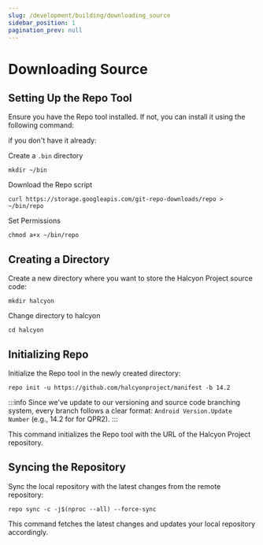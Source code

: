 ```yaml
---
slug: /development/building/downloading_source
sidebar_position: 1
pagination_prev: null
---
```

# Downloading Source

## Setting Up the Repo Tool

Ensure you have the Repo tool installed. If not, you can install it using the following command:

if you don't have it already:

Create a `.bin` directory
   ```
   mkdir ~/bin
   ```

Download the Repo script
   ```
   curl https://storage.googleapis.com/git-repo-downloads/repo > ~/bin/repo
   ```

Set Permissions
   ```
   chmod a+x ~/bin/repo
   ```

## Creating a Directory
Create a new directory where you want to store the Halcyon Project source code:

```
mkdir halcyon
```
Change directory to halcyon
```
cd halcyon
```

## Initializing Repo
Initialize the Repo tool in the newly created directory:

```
repo init -u https://github.com/halcyonproject/manifest -b 14.2
```

:::info
Since we've update to our versioning and source code branching system, every branch follows a clear format: `Android Version.Update Number` (e.g., 14.2 for for QPR2). 
:::

This command initializes the Repo tool with the URL of the Halcyon Project repository.

## Syncing the Repository
Sync the local repository with the latest changes from the remote repository:

```
repo sync -c -j$(nproc --all) --force-sync
```

This command fetches the latest changes and updates your local repository accordingly.